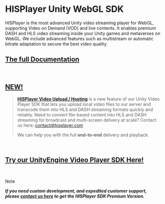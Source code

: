 # HISPlayer Unity WebGL SDK

HISPlayer is the most advanced Unity video streaming player for WebGL, supporting Video on Demand (VOD) and live contents. It enables premium DASH and HLS video streaming inside your Unity games and metaverses on WebGL. We include advanced features such as multistream or automatic bitrate adaptation to secure the best video quality.

## [The full Documentation](https://hisplayer.github.io/UnityWebGL-SDK)

<br>

##  [NEW!](https://hisplayer.github.io/UnityVideoUpload/#/README)
> **[HISPlayer Video Upload / Hosting](https://hisplayer.github.io/UnityVideoUpload/#/README)** is a new feature of our Unity Video Player SDK that lets you upload local video files to our server and transcode them into HLS and DASH streaming formats quickly and reliably. Need to convert file-based content into HLS and DASH streaming for broadcast and multi-screen delivery at scale? Contact us here: [contact@hisplayer.com](mailto:contact@hisplayer.com)
> 
> We can help you with the full **end-to-end** delivery and playback.

<br>

## [Try our UnityEngine Video Player SDK Here!](https://github.com/HISPlayer/Unity_Video_Player/releases/tag/v3.4.1)

<br>

> [!NOTE]
> ***If you need custom development, and expedited customer support, please [contact us here](https://hisplayer.com/contact-hisplayer-unity-sdk-premium/) to get the HISPlayer SDK Premium Version.***
